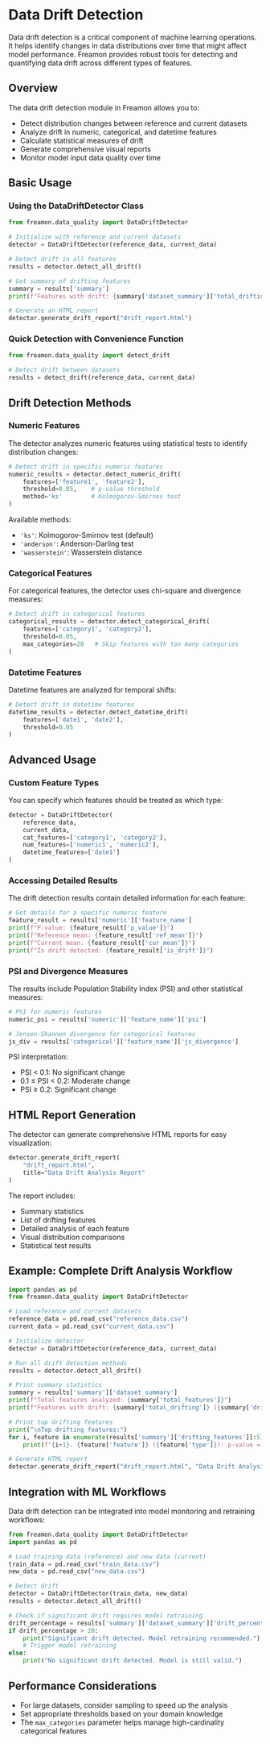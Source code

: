 # Data Drift Detection

Data drift detection is a critical component of machine learning operations. It helps identify changes in data distributions over time that might affect model performance. Freamon provides robust tools for detecting and quantifying data drift across different types of features.

## Overview

The data drift detection module in Freamon allows you to:

- Detect distribution changes between reference and current datasets
- Analyze drift in numeric, categorical, and datetime features
- Calculate statistical measures of drift
- Generate comprehensive visual reports
- Monitor model input data quality over time

## Basic Usage

### Using the DataDriftDetector Class

```python
from freamon.data_quality import DataDriftDetector

# Initialize with reference and current datasets
detector = DataDriftDetector(reference_data, current_data)

# Detect drift in all features
results = detector.detect_all_drift()

# Get summary of drifting features
summary = results['summary']
print(f"Features with drift: {summary['dataset_summary']['total_drifting']}")

# Generate an HTML report
detector.generate_drift_report("drift_report.html")
```

### Quick Detection with Convenience Function

```python
from freamon.data_quality import detect_drift

# Detect drift between datasets
results = detect_drift(reference_data, current_data)
```

## Drift Detection Methods

### Numeric Features

The detector analyzes numeric features using statistical tests to identify distribution changes:

```python
# Detect drift in specific numeric features
numeric_results = detector.detect_numeric_drift(
    features=['feature1', 'feature2'],
    threshold=0.05,    # p-value threshold
    method='ks'        # Kolmogorov-Smirnov test
)
```

Available methods:
- `'ks'`: Kolmogorov-Smirnov test (default)
- `'anderson'`: Anderson-Darling test
- `'wasserstein'`: Wasserstein distance

### Categorical Features

For categorical features, the detector uses chi-square and divergence measures:

```python
# Detect drift in categorical features
categorical_results = detector.detect_categorical_drift(
    features=['category1', 'category2'],
    threshold=0.05,
    max_categories=20   # Skip features with too many categories
)
```

### Datetime Features

Datetime features are analyzed for temporal shifts:

```python
# Detect drift in datetime features
datetime_results = detector.detect_datetime_drift(
    features=['date1', 'date2'],
    threshold=0.05
)
```

## Advanced Usage

### Custom Feature Types

You can specify which features should be treated as which type:

```python
detector = DataDriftDetector(
    reference_data, 
    current_data,
    cat_features=['category1', 'category2'],
    num_features=['numeric1', 'numeric2'],
    datetime_features=['date1']
)
```

### Accessing Detailed Results

The drift detection results contain detailed information for each feature:

```python
# Get details for a specific numeric feature
feature_result = results['numeric']['feature_name']
print(f"P-value: {feature_result['p_value']}")
print(f"Reference mean: {feature_result['ref_mean']}")
print(f"Current mean: {feature_result['cur_mean']}")
print(f"Is drift detected: {feature_result['is_drift']}")
```

### PSI and Divergence Measures

The results include Population Stability Index (PSI) and other statistical measures:

```python
# PSI for numeric features
numeric_psi = results['numeric']['feature_name']['psi']

# Jensen-Shannon divergence for categorical features
js_div = results['categorical']['feature_name']['js_divergence']
```

PSI interpretation:
- PSI < 0.1: No significant change
- 0.1 ≤ PSI < 0.2: Moderate change
- PSI ≥ 0.2: Significant change

## HTML Report Generation

The detector can generate comprehensive HTML reports for easy visualization:

```python
detector.generate_drift_report(
    "drift_report.html",
    title="Data Drift Analysis Report"
)
```

The report includes:
- Summary statistics
- List of drifting features
- Detailed analysis of each feature
- Visual distribution comparisons
- Statistical test results

## Example: Complete Drift Analysis Workflow

```python
import pandas as pd
from freamon.data_quality import DataDriftDetector

# Load reference and current datasets
reference_data = pd.read_csv("reference_data.csv")
current_data = pd.read_csv("current_data.csv")

# Initialize detector
detector = DataDriftDetector(reference_data, current_data)

# Run all drift detection methods
results = detector.detect_all_drift()

# Print summary statistics
summary = results['summary']['dataset_summary']
print(f"Total features analyzed: {summary['total_features']}")
print(f"Features with drift: {summary['total_drifting']} ({summary['drift_percentage']:.1f}%)")

# Print top drifting features
print("\nTop drifting features:")
for i, feature in enumerate(results['summary']['drifting_features'][:5]):
    print(f"{i+1}. {feature['feature']} ({feature['type']}): p-value = {feature.get('p_value', 'N/A')}")

# Generate HTML report
detector.generate_drift_report("drift_report.html", "Data Drift Analysis Report")
```

## Integration with ML Workflows

Data drift detection can be integrated into model monitoring and retraining workflows:

```python
from freamon.data_quality import DataDriftDetector
import pandas as pd

# Load training data (reference) and new data (current)
train_data = pd.read_csv("train_data.csv")
new_data = pd.read_csv("new_data.csv")

# Detect drift
detector = DataDriftDetector(train_data, new_data)
results = detector.detect_all_drift()

# Check if significant drift requires model retraining
drift_percentage = results['summary']['dataset_summary']['drift_percentage']
if drift_percentage > 20:
    print("Significant drift detected. Model retraining recommended.")
    # Trigger model retraining
else:
    print("No significant drift detected. Model is still valid.")
```

## Performance Considerations

- For large datasets, consider sampling to speed up the analysis
- Set appropriate thresholds based on your domain knowledge
- The `max_categories` parameter helps manage high-cardinality categorical features